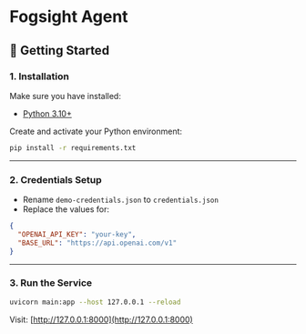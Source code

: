 # Fogsight Agent



## 🚀 Getting Started

### 1. Installation

Make sure you have installed:
- [Python 3.10+](https://www.python.org/downloads/)

Create and activate your Python environment:

```bash
pip install -r requirements.txt
```

---

### 2. Credentials Setup

* Rename `demo-credentials.json` to `credentials.json`
* Replace the values for:

```json
{
  "OPENAI_API_KEY": "your-key",
  "BASE_URL": "https://api.openai.com/v1"
}
```

---

### 3. Run the Service

```bash
uvicorn main:app --host 127.0.0.1 --reload
```

Visit: [http://127.0.0.1:8000](http://127.0.0.1:8000)

